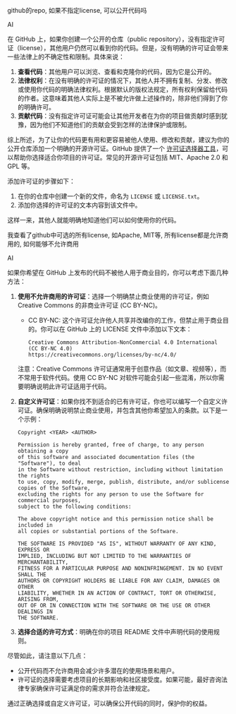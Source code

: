 github的repo, 如果不指定license, 可以公开代码吗

AI

在 GitHub 上，如果你创建一个公开的仓库（public repository），没有指定许可证（license），其他用户仍然可以看到你的代码。但是，没有明确的许可证会带来一些法律上的不确定性和限制。具体来说：

1. **查看代码**：其他用户可以浏览、查看和克隆你的代码，因为它是公开的。
2. **法律权利**：在没有明确的许可证的情况下，其他人并不拥有复制、分发、修改或使用你代码的明确法律权利。根据默认的版权法规定，所有权利保留给代码的作者。这意味着其他人实际上是不被允许做上述操作的，除非他们得到了你的明确许可。
3. **贡献代码**：没有指定许可证可能会让其他开发者在为你的项目做贡献时感到犹豫，因为他们不知道他们的贡献会受到怎样的法律保护或限制。

综上所述，为了让你的代码更有用和更容易被他人使用、修改和贡献，建议为你的公开仓库添加一个明确的开源许可证。GitHub 提供了一个 [许可证选择器工具](https://choosealicense.com/)，可以帮助你选择适合你项目的许可证。常见的开源许可证包括 MIT、Apache 2.0 和 GPL 等。

添加许可证的步骤如下：

1. 在你的仓库中创建一个新的文件，命名为 `LICENSE` 或 `LICENSE.txt`。
2. 添加你选择的许可证的文本内容到该文件中。

这样一来，其他人就能明确地知道他们可以如何使用你的代码。



我查看了github中可选的所有license, 如Apache, MIT等, 所有license都是允许商用的, 如何能够不允许商用

AI

如果你希望在 GitHub 上发布的代码不被他人用于商业目的，你可以考虑下面几种方法：

1. **使用不允许商用的许可证**：选择一个明确禁止商业使用的许可证，例如 Creative Commons 的非商业许可证 (CC BY-NC)。

   - CC BY-NC: 这个许可证允许他人共享并改编你的工作，但禁止用于商业目的。你可以在 GitHub 上的 LICENSE 文件中添加以下文本：

     ```
     Creative Commons Attribution-NonCommercial 4.0 International (CC BY-NC 4.0)
     https://creativecommons.org/licenses/by-nc/4.0/
     ```

   注意：Creative Commons 许可证通常用于创意作品（如文章、视频等），而不常用于软件代码。使用 CC BY-NC 对软件可能会引起一些混淆，所以你需要明确说明此许可证适用于代码。

2. **自定义许可证**：如果你找不到适合的已有许可证，你也可以编写一个自定义许可证。确保明确说明禁止商业使用，并包含其他你希望加入的条款。以下是一个示例：

   ```
   Copyright <YEAR> <AUTHOR>
   
   Permission is hereby granted, free of charge, to any person obtaining a copy
   of this software and associated documentation files (the "Software"), to deal
   in the Software without restriction, including without limitation the rights
   to use, copy, modify, merge, publish, distribute, and/or sublicense copies of the Software, 
   excluding the rights for any person to use the Software for commercial purposes, 
   subject to the following conditions:
   
   The above copyright notice and this permission notice shall be included in
   all copies or substantial portions of the Software.
   
   THE SOFTWARE IS PROVIDED "AS IS", WITHOUT WARRANTY OF ANY KIND, EXPRESS OR
   IMPLIED, INCLUDING BUT NOT LIMITED TO THE WARRANTIES OF MERCHANTABILITY,
   FITNESS FOR A PARTICULAR PURPOSE AND NONINFRINGEMENT. IN NO EVENT SHALL THE
   AUTHORS OR COPYRIGHT HOLDERS BE LIABLE FOR ANY CLAIM, DAMAGES OR OTHER
   LIABILITY, WHETHER IN AN ACTION OF CONTRACT, TORT OR OTHERWISE, ARISING FROM,
   OUT OF OR IN CONNECTION WITH THE SOFTWARE OR THE USE OR OTHER DEALINGS IN
   THE SOFTWARE.
   ```

3. **选择合适的许可方式**：明确在你的项目 README 文件中声明代码的使用规则。

尽管如此，请注意以下几点：

- 公开代码而不允许商用会减少许多潜在的使用场景和用户。
- 许可证的选择需要考虑项目的长期影响和社区接受度。如果可能，最好咨询法律专家确保许可证满足你的需求并符合法律规定。

通过正确选择或自定义许可证，可以确保公开代码的同时，保护你的权益。